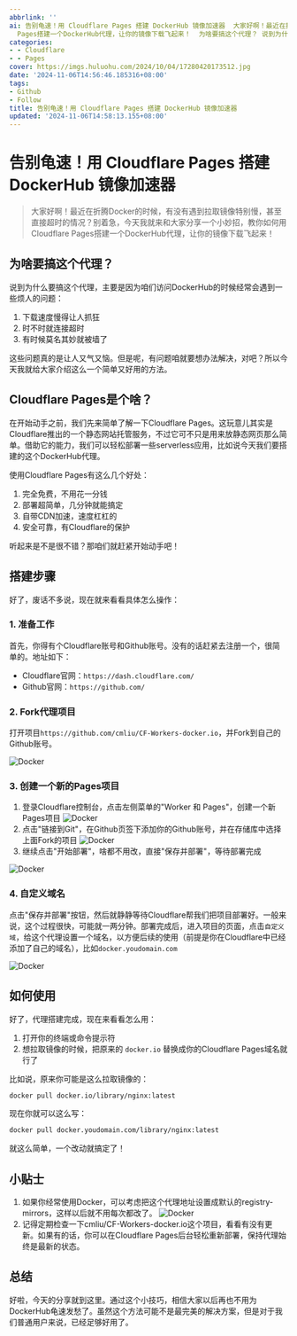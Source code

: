 ```yaml
---
abbrlink: ''
ai: 告别龟速！用 Cloudflare Pages 搭建 DockerHub 镜像加速器  大家好啊！最近在折腾Docker的时候，有没有遇到拉取镜像特别慢，甚至直接超时的情况？别着急，今天我就来和大家分享一个小妙招，教你如何用Cloudflare
  Pages搭建一个DockerHub代理，让你的镜像下载飞起来！  为啥要搞这个代理？ 说到为什么要搞这个代理，主...
categories:
- - Cloudflare
- - Pages
cover: https://imgs.huluohu.com/2024/10/04/17280420173512.jpg
date: '2024-11-06T14:56:46.185316+08:00'
tags:
- Github
- Follow
title: 告别龟速！用 Cloudflare Pages 搭建 DockerHub 镜像加速器
updated: '2024-11-06T14:58:13.155+08:00'
---
```

# 告别龟速！用 Cloudflare Pages 搭建 DockerHub 镜像加速器



> 大家好啊！最近在折腾Docker的时候，有没有遇到拉取镜像特别慢，甚至直接超时的情况？别着急，今天我就来和大家分享一个小妙招，教你如何用Cloudflare Pages搭建一个DockerHub代理，让你的镜像下载飞起来！

## 为啥要搞这个代理？

说到为什么要搞这个代理，主要是因为咱们访问DockerHub的时候经常会遇到一些烦人的问题：

1. 下载速度慢得让人抓狂
2. 时不时就连接超时
3. 有时候莫名其妙就被墙了

这些问题真的是让人又气又恼。但是呢，有问题咱就要想办法解决，对吧？所以今天我就给大家介绍这么一个简单又好用的方法。

## Cloudflare Pages是个啥？

在开始动手之前，我们先来简单了解一下Cloudflare Pages。这玩意儿其实是Cloudflare推出的一个静态网站托管服务，不过它可不只是用来放静态网页那么简单。借助它的能力，我们可以轻松部署一些serverless应用，比如说今天我们要搭建的这个DockerHub代理。

使用Cloudflare Pages有这么几个好处：

1. 完全免费，不用花一分钱
2. 部署超简单，几分钟就能搞定
3. 自带CDN加速，速度杠杠的
4. 安全可靠，有Cloudflare的保护

听起来是不是很不错？那咱们就赶紧开始动手吧！

## 搭建步骤

好了，废话不多说，现在就来看看具体怎么操作：

### 1. 准备工作

首先，你得有个Cloudflare账号和Github账号。没有的话赶紧去注册一个，很简单的。地址如下：

* Cloudflare官网：`https://dash.cloudflare.com/`
* Github官网：`https://github.com/`

### 2. Fork代理项目

打开项目`https://github.com/cmliu/CF-Workers-docker.io`，并Fork到自己的Github账号。

![Docker](https://imgs.huluohu.com/2024/10/04/17280420173512.jpg)

### 3. 创建一个新的Pages项目

1. 登录Cloudflare控制台，点击左侧菜单的"Worker 和 Pages"，创建一个新Pages项目
   ![Docker](https://imgs.huluohu.com/2024/10/03/17278880637304.jpg)
2. 点击"链接到Git"，在Github页签下添加你的Github账号，并在存储库中选择上面Fork的项目
   ![Docker](https://imgs.huluohu.com/2024/10/04/17280421505668.jpg)
3. 继续点击"开始部署"，啥都不用改，直接"保存并部署"，等待部署完成

![Docker](https://imgs.huluohu.com/2024/10/04/17280423292946.jpg)

### 4. 自定义域名

点击"保存并部署"按钮，然后就静静等待Cloudflare帮我们把项目部署好。一般来说，这个过程很快，可能就一两分钟。部署完成后，进入项目的页面，点击`自定义域`，给这个代理设置一个域名，以方便后续的使用（前提是你在Cloudflare中已经添加了自己的域名），比如`docker.youdomain.com`

![Docker](https://imgs.huluohu.com/2024/10/04/17280424424844.jpg)

## 如何使用

好了，代理搭建完成，现在来看看怎么用：

1. 打开你的终端或命令提示符
2. 想拉取镜像的时候，把原来的 `docker.io` 替换成你的Cloudflare Pages域名就行了

比如说，原来你可能是这么拉取镜像的：

```bash
docker pull docker.io/library/nginx:latest
```

现在你就可以这么写：

```bash
docker pull docker.youdomain.com/library/nginx:latest
```

就这么简单，一个改动就搞定了！

## 小贴士

1. 如果你经常使用Docker，可以考虑把这个代理地址设置成默认的registry-mirrors，这样以后就不用每次都改了。
   ![Docker](https://imgs.huluohu.com/2024/10/04/17280427120442.jpg)
2. 记得定期检查一下cmliu/CF-Workers-docker.io这个项目，看看有没有更新。如果有的话，你可以在Cloudflare Pages后台轻松重新部署，保持代理始终是最新的状态。

## 总结

好啦，今天的分享就到这里。通过这个小技巧，相信大家以后再也不用为DockerHub龟速发愁了。虽然这个方法可能不是最完美的解决方案，但是对于我们普通用户来说，已经足够好用了。
